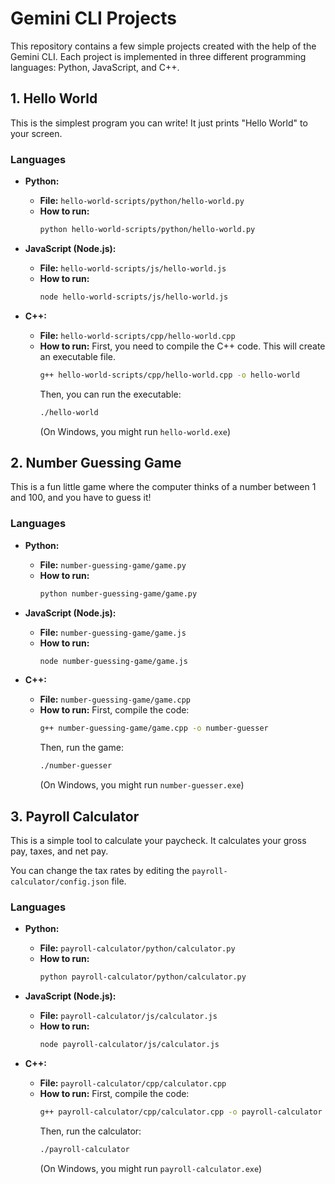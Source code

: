 # Gemini CLI Projects

This repository contains a few simple projects created with the help of the Gemini CLI. Each project is implemented in three different programming languages: Python, JavaScript, and C++.

## 1. Hello World

This is the simplest program you can write! It just prints "Hello World" to your screen.

### Languages

*   **Python:**
    *   **File:** `hello-world-scripts/python/hello-world.py`
    *   **How to run:**
        ```bash
        python hello-world-scripts/python/hello-world.py
        ```

*   **JavaScript (Node.js):**
    *   **File:** `hello-world-scripts/js/hello-world.js`
    *   **How to run:**
        ```bash
        node hello-world-scripts/js/hello-world.js
        ```

*   **C++:**
    *   **File:** `hello-world-scripts/cpp/hello-world.cpp`
    *   **How to run:**
        First, you need to compile the C++ code. This will create an executable file.
        ```bash
        g++ hello-world-scripts/cpp/hello-world.cpp -o hello-world
        ```
        Then, you can run the executable:
        ```bash
        ./hello-world
        ```
        (On Windows, you might run `hello-world.exe`)

## 2. Number Guessing Game

This is a fun little game where the computer thinks of a number between 1 and 100, and you have to guess it!

### Languages

*   **Python:**
    *   **File:** `number-guessing-game/game.py`
    *   **How to run:**
        ```bash
        python number-guessing-game/game.py
        ```

*   **JavaScript (Node.js):**
    *   **File:** `number-guessing-game/game.js`
    *   **How to run:**
        ```bash
        node number-guessing-game/game.js
        ```

*   **C++:**
    *   **File:** `number-guessing-game/game.cpp`
    *   **How to run:**
        First, compile the code:
        ```bash
        g++ number-guessing-game/game.cpp -o number-guesser
        ```
        Then, run the game:
        ```bash
        ./number-guesser
        ```
        (On Windows, you might run `number-guesser.exe`)

## 3. Payroll Calculator

This is a simple tool to calculate your paycheck. It calculates your gross pay, taxes, and net pay.

You can change the tax rates by editing the `payroll-calculator/config.json` file.

### Languages

*   **Python:**
    *   **File:** `payroll-calculator/python/calculator.py`
    *   **How to run:**
        ```bash
        python payroll-calculator/python/calculator.py
        ```

*   **JavaScript (Node.js):**
    *   **File:** `payroll-calculator/js/calculator.js`
    *   **How to run:**
        ```bash
        node payroll-calculator/js/calculator.js
        ```

*   **C++:**
    *   **File:** `payroll-calculator/cpp/calculator.cpp`
    *   **How to run:**
        First, compile the code:
        ```bash
        g++ payroll-calculator/cpp/calculator.cpp -o payroll-calculator
        ```
        Then, run the calculator:
        ```bash
        ./payroll-calculator
        ```
        (On Windows, you might run `payroll-calculator.exe`)

